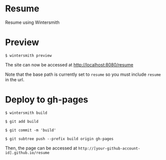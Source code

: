 # Resume

Resume using Wintersmith


# Preview

	$ wintersmith preview

The site can now be accessed at [http://localhost:8080/resume](http://localhost:8080/resume)

Note that the base path is currently set to `resume` so you must include `resume` in the url.

# Deploy to gh-pages

	$ wintersmith build

	$ git add build

	$ git commit -m 'build'	

	$ git subtree push --prefix build origin gh-pages

Then, the page can be accessed at `http://[your-github-account-id].github.io/resume`


